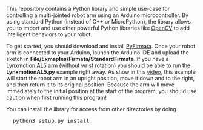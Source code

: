 This repository contains a Python library and simple use-case for controlling a multi-jointed robot arm using
an Arduino microcontroller.  By using standard Python (instead of C++ or MicroPython), the library allows 
you to import and use other powerful Python libraries like [OpenCV](http://opencv.org/) to add intelligent 
behaviors to your robot.  

To get started, you should download and install
[PyFirmata](https://github.com/tino/pyFirmata).  Once your robot arm is
connected to your Arduino, launch the Arduino IDE and upload the sketch in
<b>File/Exmaples/Firmata/StandardFirmata</b>.  If you have a [Lynxmotion
AL5](http://www.lynxmotion.com/c-124-al5a.aspx) arm (without wrist rotation)
you should be able to run the <b>LynxmotionAL5.py</b> example right away. As
show in this [video](https://youtu.be/86_qCa1Hl9k), this example will start the
robot arm in an upright position, move it down and to the right, and then
return it to its original position.  Because the arm will move immediately to
the initial position at the start of the program, you should use caution when
first running this program!

You can install the library for access from other directories by doing
<pre>
  python3 setup.py install
</pre>


